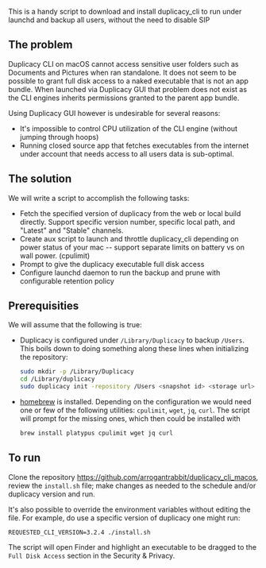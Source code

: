 This is a handy script to download and install duplicacy_cli to run under launchd and backup all users, without the need to disable SIP

## The problem

Duplicacy CLI on macOS cannot access sensitive user folders such as Documents and Pictures when ran standalone. It does not seem to be possible to grant full disk access to a naked executable that is not an app bundle. When launched via Duplicacy GUI that problem does not exist as the CLI engines inherits permissions granted to the parent app bundle.

Using Duplicacy GUI however is undesirable for several reasons:

- It's impossible to control CPU utilization of the CLI engine (without jumping through hoops)
- Running closed source app that fetches executables from the internet under account that needs access to all users data is sub-optimal.

## The solution

We will write a script to accomplish the following tasks:

- Fetch the specified version of duplicacy from the web or local build directly. Support specific version number, specific local path, and "Latest" and "Stable" channels.
- Create aux script to launch and throttle duplicacy_cli depending on power status of your mac -- support separate limits on battery vs on wall power. (cpulimit)
- Prompt to give the duplicacy executable full disk access
- Configure launchd daemon to run the backup and prune with configurable retention policy

## Prerequisities

We will assume that the following is true:
- Duplicacy is configured under `/Library/Duplicacy` to backup `/Users`. This boils down to doing something along these lines when initializing the repository:
    ```bash
    sudo mkdir -p /Library/Duplicacy
    cd /Library/duplicacy
    sudo duplicacy init -repository /Users <snapshot id> <storage url>
    ```
- [homebrew](https://brew.sh) is installed. Depending on the configuration we would need one or few of the following utilities: `cpulimit`, `wget`, `jq`, `curl`. The script will prompt for the missing ones, which then could be installed with
    ```bash
    brew install platypus cpulimit wget jq curl
    ```

## To run

Clone the repository https://github.com/arrogantrabbit/duplicacy_cli_macos, review the `install.sh` file; make changes as needed to the schedule and/or duplicacy version and run.

It's also possible to override the environment variables without editing the file. For example, do use a specific version of duplicacy one might run: 

    REQUESTED_CLI_VERSION=3.2.4 ./install.sh

The script will open Finder and highlight an executable to be dragged to the `Full Disk Access` section in the Security & Privacy.
